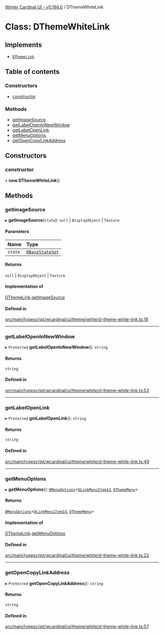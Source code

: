 [Winter Cardinal UI - v0.194.0](../index.md) / DThemeWhiteLink

# Class: DThemeWhiteLink

## Implements

- [`DThemeLink`](../interfaces/DThemeLink.md)

## Table of contents

### Constructors

- [constructor](DThemeWhiteLink.md#constructor)

### Methods

- [getImageSource](DThemeWhiteLink.md#getimagesource)
- [getLabelOpenInNewWindow](DThemeWhiteLink.md#getlabelopeninnewwindow)
- [getLabelOpenLink](DThemeWhiteLink.md#getlabelopenlink)
- [getMenuOptions](DThemeWhiteLink.md#getmenuoptions)
- [getOpenCopyLinkAddress](DThemeWhiteLink.md#getopencopylinkaddress)

## Constructors

### constructor

• **new DThemeWhiteLink**()

## Methods

### getImageSource

▸ **getImageSource**(`state`): ``null`` \| `DisplayObject` \| `Texture`

#### Parameters

| Name | Type |
| :------ | :------ |
| `state` | [`DBaseStateSet`](../interfaces/DBaseStateSet.md) |

#### Returns

``null`` \| `DisplayObject` \| `Texture`

#### Implementation of

[DThemeLink](../interfaces/DThemeLink.md).[getImageSource](../interfaces/DThemeLink.md#getimagesource)

#### Defined in

[src/main/typescript/wcardinal/ui/theme/white/d-theme-white-link.ts:18](https://github.com/winter-cardinal/winter-cardinal-ui/blob/v0.194.0/src/main/typescript/wcardinal/ui/theme/white/d-theme-white-link.ts#L18)

___

### getLabelOpenInNewWindow

▸ `Protected` **getLabelOpenInNewWindow**(): `string`

#### Returns

`string`

#### Defined in

[src/main/typescript/wcardinal/ui/theme/white/d-theme-white-link.ts:53](https://github.com/winter-cardinal/winter-cardinal-ui/blob/v0.194.0/src/main/typescript/wcardinal/ui/theme/white/d-theme-white-link.ts#L53)

___

### getLabelOpenLink

▸ `Protected` **getLabelOpenLink**(): `string`

#### Returns

`string`

#### Defined in

[src/main/typescript/wcardinal/ui/theme/white/d-theme-white-link.ts:49](https://github.com/winter-cardinal/winter-cardinal-ui/blob/v0.194.0/src/main/typescript/wcardinal/ui/theme/white/d-theme-white-link.ts#L49)

___

### getMenuOptions

▸ **getMenuOptions**(): [`DMenuOptions`](../interfaces/DMenuOptions.md)<[`DLinkMenuItemId`](../index.md#dlinkmenuitemid), [`DThemeMenu`](../interfaces/DThemeMenu.md)\>

#### Returns

[`DMenuOptions`](../interfaces/DMenuOptions.md)<[`DLinkMenuItemId`](../index.md#dlinkmenuitemid), [`DThemeMenu`](../interfaces/DThemeMenu.md)\>

#### Implementation of

[DThemeLink](../interfaces/DThemeLink.md).[getMenuOptions](../interfaces/DThemeLink.md#getmenuoptions)

#### Defined in

[src/main/typescript/wcardinal/ui/theme/white/d-theme-white-link.ts:22](https://github.com/winter-cardinal/winter-cardinal-ui/blob/v0.194.0/src/main/typescript/wcardinal/ui/theme/white/d-theme-white-link.ts#L22)

___

### getOpenCopyLinkAddress

▸ `Protected` **getOpenCopyLinkAddress**(): `string`

#### Returns

`string`

#### Defined in

[src/main/typescript/wcardinal/ui/theme/white/d-theme-white-link.ts:57](https://github.com/winter-cardinal/winter-cardinal-ui/blob/v0.194.0/src/main/typescript/wcardinal/ui/theme/white/d-theme-white-link.ts#L57)
